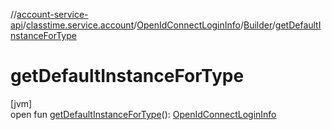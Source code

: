 //[account-service-api](../../../../index.md)/[classtime.service.account](../../index.md)/[OpenIdConnectLoginInfo](../index.md)/[Builder](index.md)/[getDefaultInstanceForType](get-default-instance-for-type.md)

# getDefaultInstanceForType

[jvm]\
open fun [getDefaultInstanceForType](get-default-instance-for-type.md)(): [OpenIdConnectLoginInfo](../index.md)
